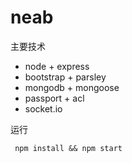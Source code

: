 # neab
主要技术

* node + express
* bootstrap + parsley
* mongodb + mongoose
* passport + acl
* socket.io

运行
```shell
 npm install && npm start
```
